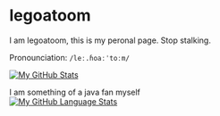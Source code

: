# legoatoom
I am legoatoom, this is my peronal page. Stop stalking.

Pronounciation: `/leː.ɦoaːˈtoːm/`

[![My GitHub Stats](https://github-readme-stats.vercel.app/api/?username=legoatoom&count_private=true&theme=tokyonight&show_icons=true)]()

I am something of a java fan myself\
[![My GitHub Language Stats](https://github-readme-stats.vercel.app/api/top-langs/?username=legoatoom&langs_count=5&theme=tokyonight)]()

